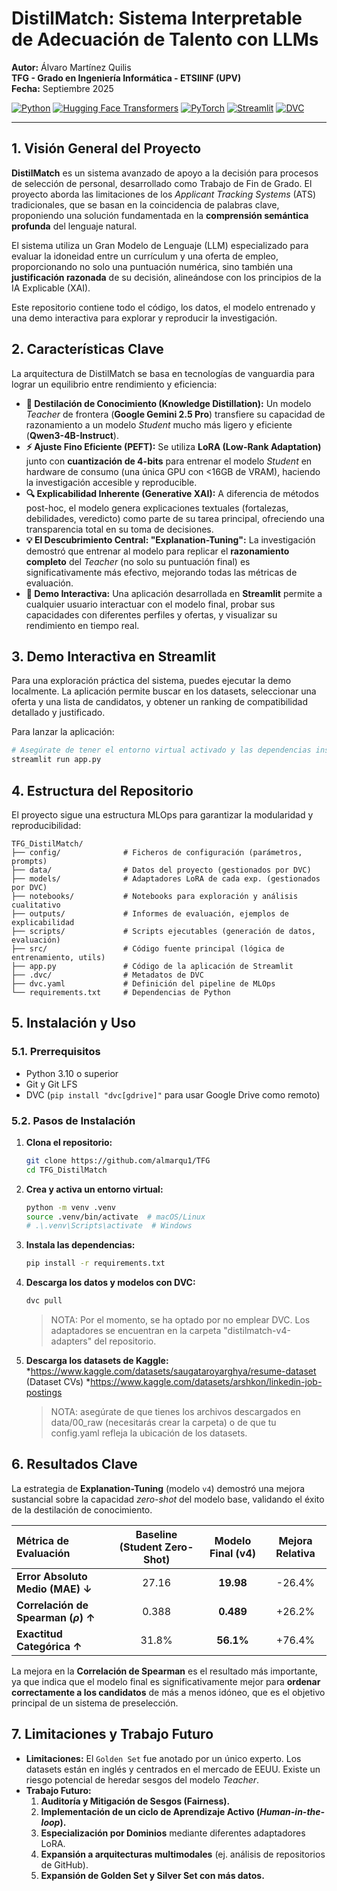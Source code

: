 # DistilMatch: Sistema Interpretable de Adecuación de Talento con LLMs

**Autor:** Álvaro Martínez Quilis  
**TFG - Grado en Ingeniería Informática - ETSIINF (UPV)**  
**Fecha:** Septiembre 2025

[![Python](https://img.shields.io/badge/Python-3.11-3776AB.svg?style=flat&logo=python&logoColor=white)](https://www.python.org)
[![Hugging Face Transformers](https://img.shields.io/badge/%F0%9F%A4%97%20Hugging%20Face-PEFT-yellow)](https://huggingface.co/docs/peft/index)
[![PyTorch](https://img.shields.io/badge/PyTorch-%23EE4C2C.svg?style=flat&logo=PyTorch&logoColor=white)](https://pytorch.org/)
[![Streamlit](https://img.shields.io/badge/Streamlit-App-FF4B4B?logo=streamlit)](https://streamlit.io/)
[![DVC](https://img.shields.io/badge/DVC-Data%20Version%20Control-blue?style=flat&logo=dvc)](https://dvc.org/)

---

## 1. Visión General del Proyecto

**DistilMatch** es un sistema avanzado de apoyo a la decisión para procesos de selección de personal, desarrollado como Trabajo de Fin de Grado. El proyecto aborda las limitaciones de los *Applicant Tracking Systems* (ATS) tradicionales, que se basan en la coincidencia de palabras clave, proponiendo una solución fundamentada en la **comprensión semántica profunda** del lenguaje natural.

El sistema utiliza un Gran Modelo de Lenguaje (LLM) especializado para evaluar la idoneidad entre un currículum y una oferta de empleo, proporcionando no solo una puntuación numérica, sino también una **justificación razonada** de su decisión, alineándose con los principios de la IA Explicable (XAI).

Este repositorio contiene todo el código, los datos, el modelo entrenado y una demo interactiva para explorar y reproducir la investigación.

## 2. Características Clave

La arquitectura de DistilMatch se basa en tecnologías de vanguardia para lograr un equilibrio entre rendimiento y eficiencia:

*   **🧠 Destilación de Conocimiento (Knowledge Distillation):** Un modelo *Teacher* de frontera (**Google Gemini 2.5 Pro**) transfiere su capacidad de razonamiento a un modelo *Student* mucho más ligero y eficiente (**Qwen3-4B-Instruct**).
*   **⚡ Ajuste Fino Eficiente (PEFT):** Se utiliza **LoRA (Low-Rank Adaptation)** junto con **cuantización de 4-bits** para entrenar el modelo *Student* en hardware de consumo (una única GPU con <16GB de VRAM), haciendo la investigación accesible y reproducible.
*   **🔍 Explicabilidad Inherente (Generative XAI):** A diferencia de métodos post-hoc, el modelo genera explicaciones textuales (fortalezas, debilidades, veredicto) como parte de su tarea principal, ofreciendo una transparencia total en su toma de decisiones.
*   **💡 El Descubrimiento Central: "Explanation-Tuning":** La investigación demostró que entrenar al modelo para replicar el **razonamiento completo** del *Teacher* (no solo su puntuación final) es significativamente más efectivo, mejorando todas las métricas de evaluación.
*   **🧪 Demo Interactiva:** Una aplicación desarrollada en **Streamlit** permite a cualquier usuario interactuar con el modelo final, probar sus capacidades con diferentes perfiles y ofertas, y visualizar su rendimiento en tiempo real.

## 3. Demo Interactiva en Streamlit

Para una exploración práctica del sistema, puedes ejecutar la demo localmente. La aplicación permite buscar en los datasets, seleccionar una oferta y una lista de candidatos, y obtener un ranking de compatibilidad detallado y justificado.

Para lanzar la aplicación:
```bash
# Asegúrate de tener el entorno virtual activado y las dependencias instaladas
streamlit run app.py
```

## 4. Estructura del Repositorio

El proyecto sigue una estructura MLOps para garantizar la modularidad y reproducibilidad:
```
TFG_DistilMatch/
├── config/              # Ficheros de configuración (parámetros, prompts)
├── data/                # Datos del proyecto (gestionados por DVC)
├── models/              # Adaptadores LoRA de cada exp. (gestionados por DVC)
├── notebooks/           # Notebooks para exploración y análisis cualitativo
├── outputs/             # Informes de evaluación, ejemplos de explicabilidad
├── scripts/             # Scripts ejecutables (generación de datos, evaluación)
├── src/                 # Código fuente principal (lógica de entrenamiento, utils)
├── app.py               # Código de la aplicación de Streamlit
├── .dvc/                # Metadatos de DVC
├── dvc.yaml             # Definición del pipeline de MLOps
└── requirements.txt     # Dependencias de Python
```

## 5. Instalación y Uso

### 5.1. Prerrequisitos
*   Python 3.10 o superior
*   Git y Git LFS
*   DVC (`pip install "dvc[gdrive]"` para usar Google Drive como remoto)

### 5.2. Pasos de Instalación
1.  **Clona el repositorio:**
    ```bash
    git clone https://github.com/almarqu1/TFG
    cd TFG_DistilMatch
    ```

2.  **Crea y activa un entorno virtual:**
    ```bash
    python -m venv .venv
    source .venv/bin/activate  # macOS/Linux
    # .\.venv\Scripts\activate  # Windows
    ```

3.  **Instala las dependencias:**
    ```bash
    pip install -r requirements.txt
    ```

4.  **Descarga los datos y modelos con DVC:**
    ```bash
    dvc pull
    ```
    > NOTA: Por el momento, se ha optado por no emplear DVC. Los adaptadores se encuentran en la carpeta "distilmatch-v4-adapters" del repositorio.

5.  **Descarga los datasets de Kaggle:**
    *https://www.kaggle.com/datasets/saugataroyarghya/resume-dataset (Dataset CVs)
    *https://www.kaggle.com/datasets/arshkon/linkedin-job-postings
    > NOTA: asegúrate de que tienes los archivos descargados en data/00_raw (necesitarás crear la carpeta) o de que tu config.yaml refleja la ubicación de los datasets.

## 6. Resultados Clave

La estrategia de **Explanation-Tuning** (modelo `v4`) demostró una mejora sustancial sobre la capacidad *zero-shot* del modelo base, validando el éxito de la destilación de conocimiento.

| Métrica de Evaluación | Baseline (Student Zero-Shot) | Modelo Final (v4) | Mejora Relativa |
| :--- | :---: | :---: | :---: |
| **Error Absoluto Medio (MAE) ↓** | 27.16 | **19.98** | -26.4% |
| **Correlación de Spearman ($\rho$) ↑** | 0.388 | **0.489** | +26.2% |
| **Exactitud Categórica ↑** | 31.8% | **56.1%** | +76.4% |

La mejora en la **Correlación de Spearman** es el resultado más importante, ya que indica que el modelo final es significativamente mejor para **ordenar correctamente a los candidatos** de más a menos idóneo, que es el objetivo principal de un sistema de preselección.

## 7. Limitaciones y Trabajo Futuro
*   **Limitaciones:** El `Golden Set` fue anotado por un único experto. Los datasets están en inglés y centrados en el mercado de EEUU. Existe un riesgo potencial de heredar sesgos del modelo *Teacher*.
*   **Trabajo Futuro:**
    1.  **Auditoría y Mitigación de Sesgos (Fairness).**
    2.  **Implementación de un ciclo de Aprendizaje Activo (*Human-in-the-loop*).**
    3.  **Especialización por Dominios** mediante diferentes adaptadores LoRA.
    4.  **Expansión a arquitecturas multimodales** (ej. análisis de repositorios de GitHub).
    5.  **Expansión de Golden Set y Silver Set con más datos.**